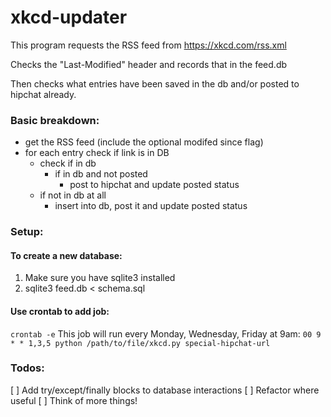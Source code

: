 # xkcd-updater

This program requests the RSS feed from https://xkcd.com/rss.xml

Checks the "Last-Modified" header and records that in the feed.db

Then checks what entries have been saved in the db and/or posted to hipchat already.

### Basic breakdown:
* get the RSS feed (include the optional modifed since flag)
* for each entry check if link is in DB
  * check if in db
    * if in db and not posted
      * post to hipchat and update posted status
  * if not in db at all
    * insert into db, post it and update posted status

### Setup:
#### To create a new database:
1. Make sure you have sqlite3 installed
1. sqlite3 feed.db < schema.sql

#### Use crontab to add job:
`crontab -e`
This job will run every Monday, Wednesday, Friday at 9am:
`00 9 * * 1,3,5 python /path/to/file/xkcd.py special-hipchat-url`

### Todos:
[ ] Add try/except/finally blocks to database interactions
[ ] Refactor where useful
[ ] Think of more things!
